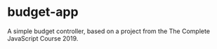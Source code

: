 # budget-app
A simple budget controller, based on a project from the The Complete JavaScript Course 2019.
